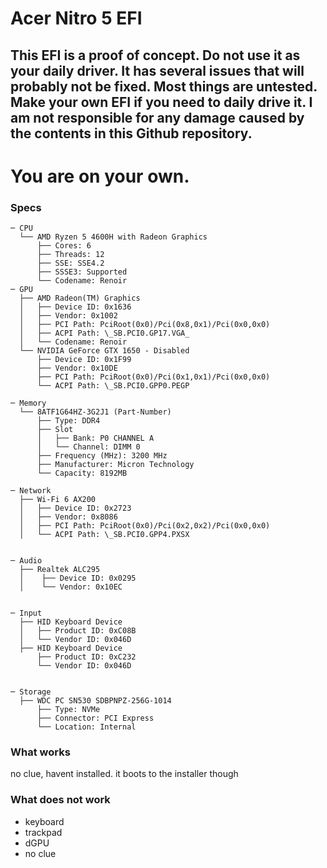# Acer Nitro 5 EFI

## This EFI is a proof of concept. Do not use it as your daily driver. It has several issues that will probably not be fixed. Most things are untested. Make your own EFI if you need to daily drive it. I am not responsible for any damage caused by the contents in this Github repository. 

# You are on your own.

### Specs
```
─ CPU
  └── AMD Ryzen 5 4600H with Radeon Graphics
      ├── Cores: 6
      ├── Threads: 12
      ├── SSE: SSE4.2
      ├── SSSE3: Supported
      └── Codename: Renoir
─ GPU
  ├── AMD Radeon(TM) Graphics
  │   ├── Device ID: 0x1636
  │   ├── Vendor: 0x1002
  │   ├── PCI Path: PciRoot(0x0)/Pci(0x8,0x1)/Pci(0x0,0x0)
  │   ├── ACPI Path: \_SB.PCI0.GP17.VGA_
  │   └── Codename: Renoir
  └── NVIDIA GeForce GTX 1650 - Disabled
      ├── Device ID: 0x1F99
      ├── Vendor: 0x10DE
      ├── PCI Path: PciRoot(0x0)/Pci(0x1,0x1)/Pci(0x0,0x0)
      └── ACPI Path: \_SB.PCI0.GPP0.PEGP

─ Memory
  └── 8ATF1G64HZ-3G2J1 (Part-Number)
      ├── Type: DDR4
      ├── Slot
      │   ├── Bank: P0 CHANNEL A
      │   └── Channel: DIMM 0
      ├── Frequency (MHz): 3200 MHz
      ├── Manufacturer: Micron Technology
      └── Capacity: 8192MB

─ Network
  ├── Wi-Fi 6 AX200
  │   ├── Device ID: 0x2723
  │   ├── Vendor: 0x8086
  │   ├── PCI Path: PciRoot(0x0)/Pci(0x2,0x2)/Pci(0x0,0x0)
  │   └── ACPI Path: \_SB.PCI0.GPP4.PXSX


─ Audio
  ├── Realtek ALC295
  │    ├── Device ID: 0x0295
  │    └── Vendor: 0x10EC


─ Input
  ├── HID Keyboard Device
  │   ├── Product ID: 0xC08B
  │   └── Vendor ID: 0x046D
  ├── HID Keyboard Device
      ├── Product ID: 0xC232
      └── Vendor ID: 0x046D


─ Storage
  ├── WDC PC SN530 SDBPNPZ-256G-1014
      ├── Type: NVMe
      ├── Connector: PCI Express
      └── Location: Internal

```
### What works
no clue, havent installed. it boots to the installer though

### What does not work
- keyboard
- trackpad 
- dGPU
- no clue 



